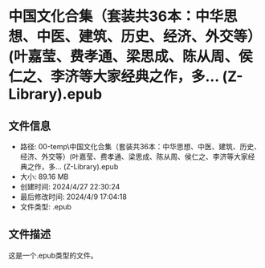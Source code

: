 ﻿# 中国文化合集（套装共36本：中华思想、中医、建筑、历史、经济、外交等）(叶嘉莹、费孝通、梁思成、陈从周、侯仁之、李济等大家经典之作，多... (Z-Library).epub

## 文件信息
- 路径: 00-temp\中国文化合集（套装共36本：中华思想、中医、建筑、历史、经济、外交等）(叶嘉莹、费孝通、梁思成、陈从周、侯仁之、李济等大家经典之作，多... (Z-Library).epub
- 大小: 89.16 MB
- 创建时间: 2024/4/27 22:30:24
- 最后修改时间: 2024/4/9 17:04:18
- 文件类型: .epub

## 文件描述
这是一个.epub类型的文件。

